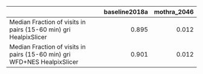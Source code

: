|                                                                          |   baseline2018a |   mothra_2046 |
|:-------------------------------------------------------------------------|----------------:|--------------:|
| Median Fraction of visits in pairs (15-60 min) gri HealpixSlicer         |           0.895 |         0.012 |
| Median Fraction of visits in pairs (15-60 min) gri WFD+NES HealpixSlicer |           0.901 |         0.012 |
